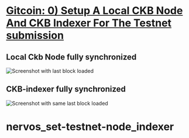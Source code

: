 <h1> <a href="https://gitcoin.co/issue/nervosnetwork/grants/1/100026176"> Gitcoin: 0) Setup A Local CKB Node And CKB Indexer For The Testnet submission </a>

  <h2> Local Ckb Node fully synchronized </h2> 
  
   <img src='' alt="Screenshot with last block loaded">
   
 <h2> CKB-indexer fully synchronized </h2>
 
   <img src='' alt="Screenshot with same last block loaded">

# nervos_set-testnet-node_indexer
